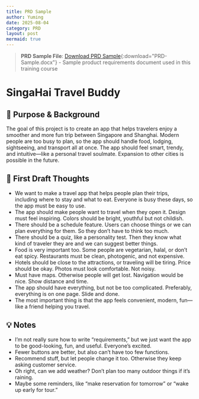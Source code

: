 ```yaml
---
title: PRD Sample
author: Yuming
date: 2025-08-04
category: PRD
layout: post
mermaid: true
---
```

> **PRD Sample File**: [Download PRD Sample](https://docs.google.com/document/d/1mbkW4OP3bsjIzx0cH-OxifRixYsiTBVX7oXAI59BZaQ/export?format=docx){:download="PRD-Sample.docx"} - Sample product requirements document used in this training course


# SingaHai Travel Buddy
## 📌 Purpose & Background

The goal of this project is to create an app that helps travelers enjoy a smoother and more fun trip between Singapore and Shanghai. Modern people are too busy to plan, so the app should handle food, lodging, sightseeing, and transport all at once.
The app should feel smart, trendy, and intuitive—like a personal travel soulmate. Expansion to other cities is possible in the future.

## 🧾  First Draft Thoughts

- 	We want to make a travel app that helps people plan their trips, including where to stay and what to eat. Everyone is busy these days, so the app must be easy to use.
- The app should make people want to travel when they open it. Design must feel inspiring. Colors should be bright, youthful but not childish.
- There should be a schedule feature. Users can choose things or we can plan everything for them. So they don’t have to think too much.
- There should be a quiz, like a personality test. Then they know what kind of traveler they are and we can suggest better things.
- Food is very important too. Some people are vegetarian, halal, or don’t eat spicy. Restaurants must be clean, photogenic, and not expensive.
- Hotels should be close to the attractions, or traveling will be tiring. Price should be okay. Photos must look comfortable. Not noisy.
- Must have maps. Otherwise people will get lost. Navigation would be nice. Show distance and time.
- The app should have everything, but not be too complicated. Preferably, everything is on one page. Slide and done.
- The most important thing is that the app feels convenient, modern, fun—like a friend helping you travel.

## 💡  Notes
- I’m not really sure how to write “requirements,” but we just want the app to be good-looking, fun, and useful. Everyone’s excited.
- Fewer buttons are better, but also can’t have too few functions.
- Recommend stuff, but let people change it too. Otherwise they keep asking customer service.
- Oh right, can we add weather? Don’t plan too many outdoor things if it’s raining.
- Maybe some reminders, like “make reservation for tomorrow” or “wake up early for tour.”

